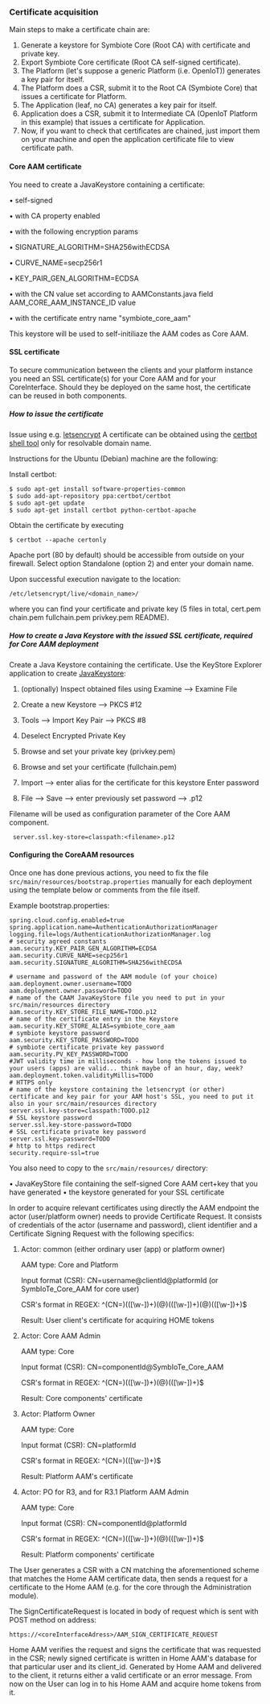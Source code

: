 ### Certificate acquisition
Main steps to make a certificate chain are:

1. Generate a keystore for Symbiote Core (Root CA) with certificate and private key.
2. Export Symbiote Core certificate (Root CA self-signed certificate).
3. The Platform (let's suppose a generic Platform (i.e. OpenIoT)) generates a key pair for itself.
4. The Platform does a CSR, submit it to the Root CA (Symbiote Core) that issues a certificate for Platform.
5. The Application (leaf, no CA) generates a key pair for itself.
6. Application does a CSR, submit it to Intermediate CA (OpenIoT Platform in this example) that issues a certificate for Application.
7. Now, if you want to check that certificates are chained, just import them on your machine and open the application certificate file to view certificate path.

#### Core AAM certificate

You need to create a JavaKeystore containing a certificate:

•	self-signed

•	with CA property enabled

•	with the following encryption params

•	SIGNATURE_ALGORITHM=SHA256withECDSA

•	CURVE_NAME=secp256r1

•	KEY_PAIR_GEN_ALGORITHM=ECDSA

•	with the CN value set according to AAMConstants.java field AAM_CORE_AAM_INSTANCE_ID value

•	with the certificate entry name "symbiote_core_aam"

This keystore will be used to self-initiliaze the AAM codes as Core AAM.

#### SSL certificate

To secure communication between the clients and your platform instance you need an SSL certificate(s) for your Core AAM and for your CoreInterface. Should they be deployed on the same host, the certificate can be reused in both components.

##### How to issue the certificate

Issue using e.g. [letsencrypt](https://letsencrypt.org/)
A certificate can be obtained using the [certbot shell tool](https://certbot.eff.org/) only for resolvable domain name.

Instructions for the Ubuntu (Debian) machine are the following: 

Install certbot:
```  
$ sudo apt-get install software-properties-common
$ sudo add-apt-repository ppa:certbot/certbot
$ sudo apt-get update
$ sudo apt-get install certbot python-certbot-apache
```
Obtain the certificate by executing 
```
$ certbot --apache certonly
```
     
Apache port (80 by default) should be accessible from outside on your firewall.
Select option Standalone (option 2) and enter your domain name.

Upon successful execution navigate to the location: 

```
/etc/letsencrypt/live/<domain_name>/ 
```
where you can find your certificate and private key (5 files in total, cert.pem  chain.pem  fullchain.pem  privkey.pem  README).

##### How to create a Java Keystore with the issued SSL certificate, required for Core AAM deployment

Create a Java Keystore containing the certificate. Use the KeyStore Explorer application to create [JavaKeystore](http://keystore-explorer.org/downloads.html):

1. (optionally) Inspect obtained files using Examine --> Examine File

2. Create a new Keystore --> PKCS #12

3. Tools --> Import Key Pair --> PKCS #8

4. Deselect Encrypted Private Key

5. Browse and set your private key (privkey.pem)

6. Browse and set your certificate (fullchain.pem)

7. Import --> enter alias for the certificate for this keystore
Enter password

8. File --> Save --> enter previously set password  --> <filename>.p12

Filename will be used as configuration parameter of the Core AAM component.
```
 server.ssl.key-store=classpath:<filename>.p12
```
#### Configuring the CoreAAM resources

Once one has done previous actions, you need to fix the file `src/main/resources/bootstrap.properties` manually for each deployment using the template below or comments from the file itself.

Example bootstrap.properties:
```
spring.cloud.config.enabled=true
spring.application.name=AuthenticationAuthorizationManager
logging.file=logs/AuthenticationAuthorizationManager.log
# security agreed constants
aam.security.KEY_PAIR_GEN_ALGORITHM=ECDSA
aam.security.CURVE_NAME=secp256r1
aam.security.SIGNATURE_ALGORITHM=SHA256withECDSA
  
# username and password of the AAM module (of your choice)
aam.deployment.owner.username=TODO
aam.deployment.owner.password=TODO
# name of the CAAM JavaKeyStore file you need to put in your src/main/resources directory
aam.security.KEY_STORE_FILE_NAME=TODO.p12
# name of the certificate entry in the Keystore
aam.security.KEY_STORE_ALIAS=symbiote_core_aam
# symbiote keystore password
aam.security.KEY_STORE_PASSWORD=TODO
# symbiote certificate private key password
aam.security.PV_KEY_PASSWORD=TODO
#JWT validity time in milliseconds - how long the tokens issued to your users (apps) are valid... think maybe of an hour, day, week?
aam.deployment.token.validityMillis=TODO
# HTTPS only
# name of the keystore containing the letsencrypt (or other) certificate and key pair for your AAM host's SSL, you need to put it also in your src/main/resources directory
server.ssl.key-store=classpath:TODO.p12
# SSL keystore password
server.ssl.key-store-password=TODO
# SSL certificate private key password
server.ssl.key-password=TODO
# http to https redirect
security.require-ssl=true
```

You also need to copy to the `src/main/resources/` directory:

•	JavaKeyStore file containing the self-signed Core AAM cert+key that you have generated
•	the keystore generated for your SSL certificate


In order to acquire relevant certificates using directly the AAM endpoint the actor (user/platform owner) needs to provide Certificate Request. 
It consists of credentials of the actor (username and password), client identifier and a Certificate Signing Request with the following specifics:

1.  
    Actor: common (either ordinary user (app) or platform owner) 

    AAM type: Core and Platform 
    
    Input format (CSR): CN=username@clientId@platformId (or SymbIoTe_Core_AAM for core user) 
    
    CSR's format in REGEX: ^(CN=)(([\w-])+)(@)(([\w-])+)(@)(([\w-])+)$ 
    
    Result: User client's certificate for acquiring HOME tokens 
    
2.
    Actor: Core AAM Admin 
    
    AAM type: Core 
        
    Input format (CSR): CN=componentId@SymbIoTe_Core_AAM 
        
    CSR's format in REGEX: ^(CN=)(([\w-])+)(@)(([\w-])+)$
        
    Result: Core components' certificate
    
3.
    Actor: Platform Owner
    
    AAM type: Core 
        
    Input format (CSR): CN=platformId
        
    CSR's format in REGEX: ^(CN=)(([\w-])+)$
        
    Result: Platform AAM's certificate
    
4.
    Actor: PO for R3, and for R3.1 Platform AAM Admin
        
    AAM type: Core 
           
    Input format (CSR): CN=componentId@platformId
            
    CSR's format in REGEX: ^(CN=)(([\w-])+)(@)(([\w-])+)$
            
    Result: Platform components' certificate
    
   
The User generates a CSR with a CN matching the aforementioned scheme that matches the Home AAM certificate data,
then sends a request for a certificate to the Home AAM (e.g. for the core through the Administration module).


The SignCertificateRequest is located in body of request which is sent with POST method on address:
```
https://<coreInterfaceAdress>/AAM_SIGN_CERTIFICATE_REQUEST
```


Home AAM verifies the request and signs the certificate that was requested in the CSR; newly signed certificate is written in Home AAM's database for that particular user and its client_id.
Generated by Home AAM and delivered to the client, it returns either a valid certificate or an error message. From now on the User can log in to his Home AAM and acquire home tokens from it.
    
    
    